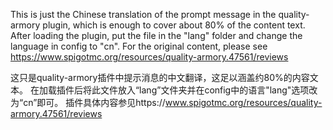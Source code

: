 This is just the Chinese translation of the prompt message in the quality-armory plugin, which is enough to cover about 80% of the content text.
After loading the plugin, put the file in the "lang" folder and change the language in config to "cn".
For the original content, please see https://www.spigotmc.org/resources/quality-armory.47561/reviews

这只是quality-armory插件中提示消息的中文翻译，这足以涵盖约80%的内容文本。
在加载插件后将此文件放入“lang”文件夹并在config中的语言"lang"选项改为“cn”即可。
插件具体内容参见https://www.spigotmc.org/resources/quality-armory.47561/reviews
